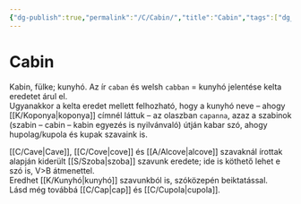```yaml
---
{"dg-publish":true,"permalink":"/C/Cabin/","title":"Cabin","tags":["dg_uploaded"],"created":"2023-11-05T02:40","updated":"2023-11-08T03:36"}
---
```



# Cabin

Kabin, fülke; kunyhó. Az ír `caban` és welsh `cabban` = kunyhó jelentése kelta eredetet árul el.   
Ugyanakkor a kelta eredet mellett felhozható, hogy a kunyhó neve – ahogy [[K/Koponya\|koponya]] címnél láttuk – az olaszban `capanna`, azaz a szabinok (szabin – cabin – kabin egyezés is nyilvánvaló) útján kabar szó, ahogy hupolag/kupola és kupak szavaink is.  

[[C/Cave\|Cave]], [[C/Cove\|cove]] és [[A/Alcove\|alcove]] szavaknál írottak alapján kiderült [[S/Szoba\|szoba]] szavunk eredete; ide is köthető lehet e szó is, V>B átmenettel.  
Eredhet [[K/Kunyhó\|kunyhó]] szavunkból is, szóközepén beiktatással.  
Lásd még továbbá [[C/Cap\|cap]] és [[C/Cupola\|cupola]].  